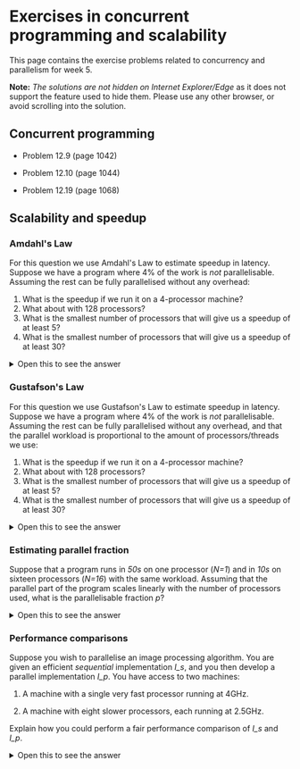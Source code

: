 # Exercises in concurrent programming and scalability

This page contains the exercise problems related to concurrency and
parallelism for week 5.

**Note:** _The solutions are not hidden on Internet Explorer/Edge_ as
it does not support the feature used to hide them. Please use any
other browser, or avoid scrolling into the solution.

## Concurrent programming

* Problem 12.9 (page 1042)

* Problem 12.10 (page 1044)

* Problem 12.19 (page 1068)

## Scalability and speedup

### Amdahl's Law

For this question we use Amdahl's Law to estimate speedup in latency.
Suppose we have a program where 4% of the work is *not*
parallelisable.  Assuming the rest can be fully parallelised without
any overhead:

1. What is the speedup if we run it on a 4-processor machine?
2. What about with 128 processors?
3. What is the smallest number of processors that will give us a speedup of at least 5?
4. What is the smallest number of processors that will give us a speedup of at least 30?

<details>
  <summary>Open this to see the answer</summary>

Since 4% is not parallelisable, *p=0.96*, which gives us *S(N) =
1/(1-0.96+(0.96/N))*.

1. *S(4) = 1 / (1-0.96+(0.96/4)) = 3.57*

2. *S(128) = 1 / (1-0.96+(0.96/128)) = 21.05*

3. *S(N) = 5*.  Solving for *N*, we get *N=6*.

4. Since the limit of *S(N)* is *25* as *N* goes to infinity, we
   cannot ever get a speedup of at least 30 with this program.

</details>

### Gustafson's Law

For this question we use Gustafson's Law to estimate speedup in latency.  Suppose
we have a program where 4% of the work is *not* parallelisable.
Assuming the rest can be fully parallelised without any overhead, and
that the parallel workload is proportional to the amount of
processors/threads we use:

1. What is the speedup if we run it on a 4-processor machine?
2. What about with 128 processors?
3. What is the smallest number of processors that will give us a speedup of at least 5?
4. What is the smallest number of processors that will give us a speedup of at least 30?

<details>
  <summary>Open this to see the answer</summary>

Since 4% is not parallelisable, *s=0.04*, which gives us *S(N) =
N + (1-N) * 0.04*.

1. *S(4) = 3.88*

2. *S(128) = 122.92*

3. *S(N) = 5*.  Solving for *N*, we get *N=31/6*, and since we cannot
   have a fractional number of processors, we round up to *N=6*.

4. *S(N) = 30*.  Solving for *N*, we get *N=749/24*, which we round up
   to *N=32*.

</details>

### Estimating parallel fraction

Suppose that a program runs in *50s* on one processor (*N=1*) and in
*10s* on sixteen processors (*N=16*) with the same workload.  Assuming
that the parallel part of the program scales linearly with the number
of processors used, what is the parallelisable fraction *p*?

<details>
  <summary>Open this to see the answer</summary>

Since the workload is fixed, we use Amdahl's law.  The speedup is
*50/10=5* for *N=16*, which we plug into the formula and get the
following equation:

*1/((1-p)+(p/16)) = 5*

Solving for *p*, we get *p=65/75*, or *p ~ 0.86*.

</details>

### Performance comparisons

Suppose you wish to parallelise an image processing algorithm.  You
are given an efficient *sequential* implementation *I_s*, and you then
develop a parallel implementation *I_p*.  You have access to two
machines:

1. A machine with a single very fast processor running at 4GHz.

2. A machine with eight slower processors, each running at 2.5GHz.

Explain how you could perform a fair performance comparison of *I_s*
and *I_p*.

<details>
  <summary>Open this to see the answer</summary>

When we compare the performance of two programs, both must be shown in
their best light.  *I_s* cannot take advantage of more than one
processor, so it would be unfair to use a single one of the slow
processors.  Conversely, parallel programs like *I_p* might not run
optimally on a single processor.  Thus, we need to run *I_s* on system
1 and *I_p* on system 2 and compare their performance.  Since the
systems are different, we cannot use speedup-in-latency.  What we need
to do is compute the *throughput* of the two programs, and then we can
compute the speedup-in-throughput.
</details>
